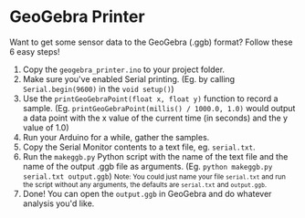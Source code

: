 # GeoGebra Printer
Want to get some sensor data to the GeoGebra (.ggb) format? Follow these 6 easy steps!
1. Copy the `geogebra_printer.ino` to your project folder.
2. Make sure you've enabled Serial printing. (Eg. by calling `Serial.begin(9600)` in the `void setup()`)
3. Use the `printGeoGebraPoint(float x, float y)` function to record a sample. (Eg. `printGeoGebraPoint(millis() / 1000.0, 1.0)` would output a data point with the x value of the current time (in seconds) and the y value of 1.0)
4. Run your Arduino for a while, gather the samples.
5. Copy the Serial Monitor contents to a text file, eg. `serial.txt`.
6. Run the `makeggb.py` Python script with the name of the text file and the name of the output .ggb file as arguments. (Eg. `python makeggb.py serial.txt output.ggb`)
   <small>Note: You could just name your file `serial.txt` and run the script without any arguments, the defaults are `serial.txt` and `output.ggb`.</small>
7. Done! You can open the `output.ggb` in GeoGebra and do whatever analysis you'd like.
